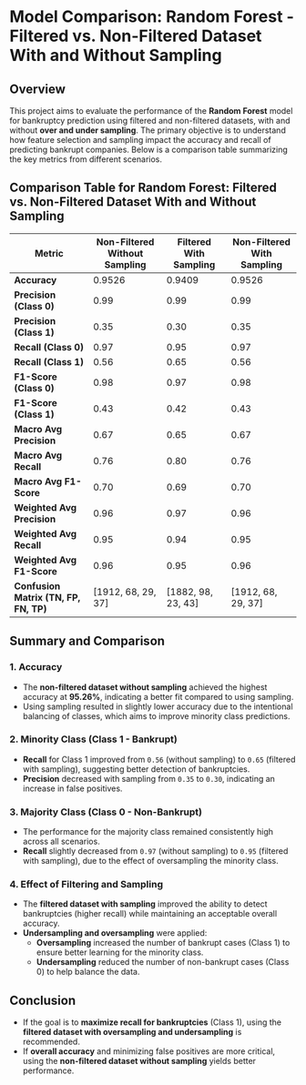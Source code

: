 # Model Comparison: Random Forest - Filtered vs. Non-Filtered Dataset With and Without Sampling

## Overview

This project aims to evaluate the performance of the **Random Forest** model for bankruptcy prediction using filtered and non-filtered datasets, with and without **over and under sampling**. The primary objective is to understand how feature selection and sampling impact the accuracy and recall of predicting bankrupt companies. Below is a comparison table summarizing the key metrics from different scenarios.

## Comparison Table for Random Forest: Filtered vs. Non-Filtered Dataset With and Without Sampling

| Metric                        | **Non-Filtered Without Sampling** | **Filtered With Sampling** | **Non-Filtered With Sampling** |
|-------------------------------|-----------------------------------|----------------------------|--------------------------------|
| **Accuracy**                  | 0.9526                            | 0.9409                     | 0.9526                         |
| **Precision (Class 0)**       | 0.99                              | 0.99                       | 0.99                           |
| **Precision (Class 1)**       | 0.35                              | 0.30                       | 0.35                           |
| **Recall (Class 0)**          | 0.97                              | 0.95                       | 0.97                           |
| **Recall (Class 1)**          | 0.56                              | 0.65                       | 0.56                           |
| **F1-Score (Class 0)**        | 0.98                              | 0.97                       | 0.98                           |
| **F1-Score (Class 1)**        | 0.43                              | 0.42                       | 0.43                           |
| **Macro Avg Precision**       | 0.67                              | 0.65                       | 0.67                           |
| **Macro Avg Recall**          | 0.76                              | 0.80                       | 0.76                           |
| **Macro Avg F1-Score**        | 0.70                              | 0.69                       | 0.70                           |
| **Weighted Avg Precision**    | 0.96                              | 0.97                       | 0.96                           |
| **Weighted Avg Recall**       | 0.95                              | 0.94                       | 0.95                           |
| **Weighted Avg F1-Score**     | 0.96                              | 0.95                       | 0.96                           |
| **Confusion Matrix (TN, FP, FN, TP)** | [1912, 68, 29, 37]          | [1882, 98, 23, 43]         | [1912, 68, 29, 37]             |

## Summary and Comparison

### 1. Accuracy
- The **non-filtered dataset without sampling** achieved the highest accuracy at **95.26%**, indicating a better fit compared to using sampling.
- Using sampling resulted in slightly lower accuracy due to the intentional balancing of classes, which aims to improve minority class predictions.

### 2. Minority Class (Class 1 - Bankrupt)
- **Recall** for Class 1 improved from `0.56` (without sampling) to `0.65` (filtered with sampling), suggesting better detection of bankruptcies.
- **Precision** decreased with sampling from `0.35` to `0.30`, indicating an increase in false positives.

### 3. Majority Class (Class 0 - Non-Bankrupt)
- The performance for the majority class remained consistently high across all scenarios.
- **Recall** slightly decreased from `0.97` (without sampling) to `0.95` (filtered with sampling), due to the effect of oversampling the minority class.

### 4. Effect of Filtering and Sampling
- The **filtered dataset with sampling** improved the ability to detect bankruptcies (higher recall) while maintaining an acceptable overall accuracy.
- **Undersampling and oversampling** were applied:
  - **Oversampling** increased the number of bankrupt cases (Class 1) to ensure better learning for the minority class.
  - **Undersampling** reduced the number of non-bankrupt cases (Class 0) to help balance the data.

## Conclusion

- If the goal is to **maximize recall for bankruptcies** (Class 1), using the **filtered dataset with oversampling and undersampling** is recommended.
- If **overall accuracy** and minimizing false positives are more critical, using the **non-filtered dataset without sampling** yields better performance.

